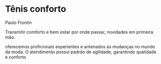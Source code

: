 <H1>Tênis conforto</h1>
<p>Paulo Frontin</p>
Transmitir comforto e bem estar por onde passar, 
novidades em primeira mão.
  
  oferecemos proficionais experientes e antenados as mudanças no mundo da moda. O atendimento possui padrão de agilidade, garantindo qualidade e conforto
